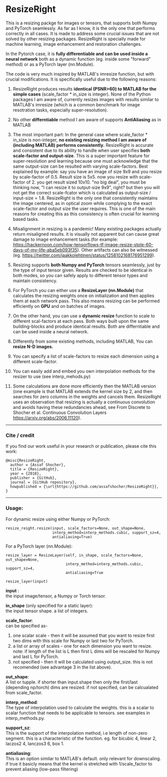 # ResizeRight
This is a resizing packge for images or tensors, that supports both Numpy and PyTorch seamlessly. As far as I know, it is the only one that performs correctly in all cases. It is made to address some crucial issues that are not solved by other resizing packages. ResizeRight is specially made for machine learning, image enhancement and restoration challenges.

In the Pytorch case, it is **fully differentiable and can be used inside a neural network** both as a dynamic function (eg. inside some "forward" method) or as a PyTorch layer (nn.Module).
 
The code is very much inspired by MATLAB's imresize function, but with crucial modifications. It is specifically useful due to the following reasons:

1. ResizeRight produces results **identical (PSNR>60) to MATLAB for the simple cases** (scale_factor * in_size is integer). None of the Python packages I am aware of, currently resizes images with results similar to MATLAB's imresize (which is a common benchmark for image resotration tasks, especially super-resolution). 

2. No other **differntiable** method I am aware of supports **AntiAliasing** as in MATLAB

3. The most important part: In the general case where scale_factor * in_size is non-integer, **no existing resizing method I am aware of (including MATLAB) performs consistently.** ResizeRight is accurate and consistent due to its ability to handle when user specifies **both scale-factor and output-size**. This is a super important feature for super-resolution and learning because one must acknowledge that the same output-size can be resulted with varying scale-factors. Best explained by example: say you have an image of size 9x9 and you resize by scale-factor of 0.5. Result size is 5x5. now you resize with scale-factor of 2. you get result sized 10x10. "no big deal", you must be thinking now, "I can resize it to output-size 9x9", right? but then you will not get the correct scale-fcator which is calculated as output-size / input-size = 1.8.
ResizeRight is the only one that consistently maintains the image centered, as in optical zoom while complying to the exact scale-factor and output size the user requires. 
This is one of the main reasons for creating this as this consistency is often crucial for learning based tasks.

4. Misalignment in resizing is a pandemic! Many existing packages actually return misaligned results. it is visually not apparent but can cause great damage to image enhancement tasks.(for example: https://hackernoon.com/how-tensorflows-tf-image-resize-stole-60-days-of-my-life-aba5eb093f35). Other artifacts can also be witnessed (eg. https://twitter.com/jaakkolehtinen/status/1258102168176951299).

5. Resizing supports **both Numpy and PyTorch** tensors seamlessly, just by the type of input tensor given. Results are checked to be identical in both modes, so you can safely apply to different tensor types and maintain consistency.

6. For PyTorch you can either use a **ResizeLayer (nn.Module)** that calculates the resizing weights once on initialization and then applies them at each network pass. This also means resizing can be performed efficiently on **GPU** and on batches of images.

7. On the other hand, you can use a **dynamic resize** function to scale to different scal-factors at each pass. Both ways built upon the same building-blocks and produce identical results. Both are differntiable and can be used inside a neural network.

8. Differently from some existing methods, including MATLAB, You can **resize N-D images.**

9. You can specify a list of scale-factors to resize each dimension using a different scale-factor.

10. You can easily add and embed you own interpolation methods for the resizer to use (see interp_mehods.py)

11. Some calculations are done more efficiently then the MATLAB version (one example is that MATLAB extends the kernel size by 2, and then searches for zero columns in the weights and cancels them. ResizeRight uses an observation that resizing is actually a continuous convolution and avoids having these redundancies ahead, see From Discrete to Shocher et al. Continuous Convolution Layers https://arxiv.org/abs/2006.11120).
--------

### Cite / credit
If you find our work useful in your research or publication, please cite this work:
```
@misc{ResizeRight,
  author = {Assaf Shocher},
  title = {ResizeRight},
  year = {2018},
  publisher = {GitHub},
  journal = {GitHub repository},
  howpublished = {\url{https://github.com/assafshocher/ResizeRight}},
}
```

--------

### Usage:
For dynamic resize using either Numpy or PyTorch:
```
resize_reight.resize(input, scale_factors=None, out_shape=None, 
                     interp_method=interp_methods.cubic, support_sz=4, 
                     antialiasing=True)
```
For a PyTorch layer (nn.Module):
```
resize_layer = ResizeLayer(self, in_shape, scale_factors=None, out_shape=None,
                           interp_method=interp_methods.cubic, support_sz=4,
                           antialiasing=True
                           
resize_layer(input)
```

__input__ :   
the input image/tensor, a Numpy or Torch tensor.

__in_shape__  (only specified for a static layer):   
the input tensor shape. a list of integers.

__scale_factor__:    
can be specified as-  
1. one scalar scale - then it will be assumed that you want to resize first two dims with this scale for Numpy or last two for PyTorch.  
2. a list or array of scales - one for each dimension you want to resize. note: if length of the list is L then first L dims will be rescaled for Numpy and last L for PyTorch.  
3. not specified - then it will be calculated using output_size. this is not recomended (see advantage 3 in the list above).   

__out_shape__:   
A list or tupple. if shorter than input.shape then only the first/last (depending np/torch) dims are resized. if not specified, can be calcualated from scale_factor.

__interp_method__:   
The type of interpolation used to calculate the weights. this is a scalar to scalar function that needs to be applicable to tensors. see examples in interp_methods.py.

__support_sz__:   
This is the support of the interpolation method, i.e length of non-zero segment. this is a characteristic of the function. eg. for bicubic 4, linear 2, laczos2 4, lanczos3 6, box 1.

__antialiasing__:   
This is an option similar to MATLAB's default. only relevant for downscaling. if true it basicly means that the kernel is stretched with 1/scale_factor to prevent aliasing (low-pass filtering)

